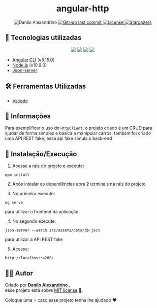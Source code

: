 
<h1 align = "center">
<strong>angular-http</strong>
</h1>

<p align="center">
   <a href="https://www.linkedin.com/in/danilo-alexandrino-4aaa1518b/">
   <a>
      <img alt="Danilo Alexandrino" src="https://img.shields.io/badge/-Danilo%20Alexandrino-ff0000?style=flat&logo=Linkedin&logoColor=white" />
  <a href="https://github.com/daniloaldm/angular-http/commits/master">
    <img alt="GitHub last commit" src="https://img.shields.io/github/last-commit/daniloaldm/angular-http?color=ff0000">
  </a> 
  <a href="https://github.com/daniloaldm/angular-http/blob/master/LICENSE"><img alt="License" src="https://img.shields.io/badge/license-MIT-ff0000">
  </a>
  <a href="https://github.com/daniloaldm/angular-http/stargazers"><img alt="Stargazers" src="https://img.shields.io/github/stars/daniloaldm/angular-http?color=ff0000&logo=github">
  </a>
</p>

##  📌 Tecnologias utilizadas
<p align="center">
<img src="https://img.shields.io/badge/angular%20-%23DD0031.svg?&style=for-the-badge&logo=angular&logoColor=white">
<img src="https://img.shields.io/badge/css-%23239120.svg?&style=for-the-badge&logo=css3&logoColor=white">
<img src="https://img.shields.io/badge/html5%20-%23E34F26.svg?&style=for-the-badge&logo=html5&logoColor=white">
<img src="https://img.shields.io/badge/typescript%20-%23007ACC.svg?&style=for-the-badge&logo=typescript&logoColor=white">
</p>

-   [Angular CLI](https://cli.angular.io/)  (v8.15.0)
-   [Node.js](https://nodejs.org/en/download/)  (v10.9.0)
-   [Json-server](https://github.com/typicode/json-server)

## 🛠️ Ferramentas Utilizadas
- [Vscode](https://code.visualstudio.com/)

## 📕 Informações
Para exemplificar o uso do  `HttpClient`, o projeto criado é um CRUD para ajudar de forma simples e básica a manipular carros, também foi criado uma API REST fake, essa api fake simula o back-end

## 🚀 Instalação/Execução

1. Acesse a raiz do projeto e execute:

`npm install`

2. Após instalar as dependências abra 2 terminais na raiz do projeto

3. No primeiro execute:

`ng serve`

para utilizar o frontend da aplicação

4. No segundo execute:

`json-server --watch src/assets/data/db.json`

para utilizar a API REST fake

5. Acesse:

`http://localhost:4200/`

## 👨‍💻 [](<[https://github.com/daniloaldm/angular-http](https://github.com/daniloaldm/angular-http)#autor>)Autor

Criado por [**Danilo Alexandrino** ](https://github.com/daniloaldm), <br>esse projeto está sobre [MIT license](./LICENSE) 📃.

Coloque uma ⭐️ caso esse projeto tenha lhe ajudado :heart:
